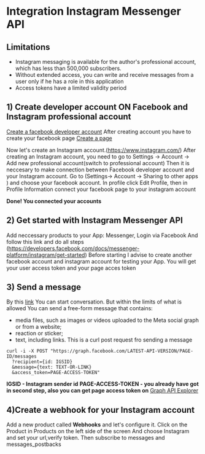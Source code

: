 # Integration Instagram Messenger API

## Limitations
- Instagram messaging is available for the author's professional account, which has less than 500,000 subscribers.
- Without extended access, you can write and receive messages from a user only if he has a role in this application
- Access tokens have a limited validity period

## 1) Create developer account ON Facebook and Instagram professional account
[Create a facebook developer account](https://developers.facebook.com/docs/development/register/)
After creating account you have to create your facebook page [Create a page](https://www.facebook.com/pages/?category=your_pages&ref=bookmarks)

Now let's create an Instagram account.(https://www.instagram.com/)
After creating an Instagram account, you need to go to Settings -> Account -> Add new professional account(switch to professional account)
Then it is neccesary to make connection between Facebook developer account and your Instagram account.
Go to (Settings-> Account -> Sharing to other apps ) and choose your facebook account.
In profile click Edit Profile, then in Profile Information connect your facebook page to your instagram account

**Done! You connected your accounts**

## 2) Get started with Instagram Messenger API

Add neccessary products to your App:  Messenger, Login via Facebook
And follow this link and do all steps (https://developers.facebook.com/docs/messenger-platform/instagram/get-started)
Before starting I advise to create another facebook account and instagram account for testing your App.
You will get your user access token and your page acces token

## 3) Send a message

By this [link](https://developers.facebook.com/docs/messenger-platform/instagram/features/send-message) You can start conversation. But within the limits of what is allowed
You can send a free-form message that contains:
- media files, such as images or videos uploaded to the Meta social graph or from a website;
- reaction or sticker;
- text, including links.
This is a curl post request fro sending a message
```
curl -i -X POST "https://graph.facebook.com/LATEST-API-VERSION/PAGE-ID/messages
  ?recipient={id: IGSID}
  &message={text: TEXT-OR-LINK}
  &access_token=PAGE-ACCESS-TOKEN" 
```
**IGSID - Instagram sender id**
**PAGE-ACCESS-TOKEN - you already have got in second step, also you can get page access token on** [Graph API Explorer](https://developers.facebook.com/tools/explorer/)

## 4)Create a webhook for your Instagram account

Add a new product called **Webhooks** and let's configure it.
Click on the Product in Products on the left side of the screen
And choose Instagram and set your url,verify token. Then subscribe to messages and messages_postbacks

